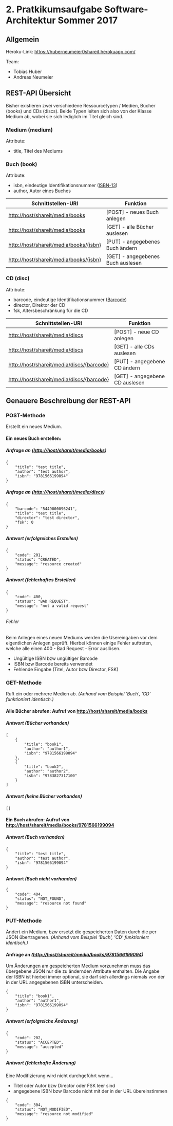 # 2. Pratkikumsaufgabe Software-Architektur Sommer 2017 

## Allgemein
Heroku-Link: https://huberneumeier0shareit.herokuapp.com/

Team:
- Tobias Huber
- Andreas Neumeier

## REST-API Übersicht
Bisher existieren zwei verschiedene Ressourcetypen / Medien, Bücher (books) und CDs (discs).
Beide Typen leiten sich also von der Klasse Medium ab, wobei sie sich lediglich im Titel gleich sind.
### Medium (medium)
Attribute:
- title, Titel des Mediums
### Buch (book)
Attribute:
- isbn, eindeutige Identifikationsnummer ([ISBN-13](https://de.wikipedia.org/wiki/Internationale_Standardbuchnummer#ISBN-13))
- author, Autor eines Buches

 Schnittstellen-URI | Funktion
 ------------------ | --------
 [http://host/shareit/media/books](https://huberneumeier0shareit.herokuapp.com/shareit/media/books) | \[POST\] - neues Buch anlegen
 [http://host/shareit/media/books](https://huberneumeier0shareit.herokuapp.com/shareit/media/books) | \[GET\] - alle Bücher auslesen
 [http://host/shareit/media/books/{isbn}](https://huberneumeier0shareit.herokuapp.com/shareit/media/books/put_isbn_here) | \[PUT\] - angegebenes Buch ändern
 [http://host/shareit/media/books/{isbn}](https://huberneumeier0shareit.herokuapp.com/shareit/media/books/put_isbn_here) | \[GET\] - angegebenes Buch auslesen
 
### CD (disc)
Attribute:
- barcode, eindeutige Identifikationsnummer ([Barcode](https://de.wikipedia.org/wiki/European_Article_Number))
- director, Direktor der CD
- fsk, Altersbeschränkung für die CD

 Schnittstellen-URI | Funktion
 ------------------ | --------
 [http://host/shareit/media/discs](https://huberneumeier0shareit.herokuapp.com/shareit/media/discs) | \[POST\] - neue CD anlegen
 [http://host/shareit/media/discs](https://huberneumeier0shareit.herokuapp.com/shareit/media/discs) | \[GET\] - alle CDs auslesen
 [http://host/shareit/media/discs/{barcode}](https://huberneumeier0shareit.herokuapp.com/shareit/media/discs/put_barcode_here) | \[PUT\] - angegebene CD ändern
 [http://host/shareit/media/discs/{barcode}](https://huberneumeier0shareit.herokuapp.com/shareit/media/discs/put_barcode_here) | \[GET\] - angegebene CD auslesen
 
## Genauere Beschreibung der REST-API
### **POST**-Methode
Erstellt ein neues Medium.
#### Ein neues Buch erstellen:
##### Anfrage an _([http://host/shareit/media/books](https://huberneumeier0shareit.herokuapp.com/shareit/media/books))_
```
{
    "title": "test title",
    "author": "test author",
    "isbn": "9781566199094"
}
```
##### Anfrage an _([http://host/shareit/media/discs](https://huberneumeier0shareit.herokuapp.com/shareit/media/discs))_
```
{
    "barcode": "5449000096241",
    "title": "test title",
    "director": "test director",
    "fsk": 0
}
```
##### Antwort _(erfolgreiches Erstellen)_
```  
{
    "code": 201,
    "status": "CREATED",
    "message": "resource created"
}
```
##### Antwort _(fehlerhaftes Erstellen)_
```  
{
    "code": 400,
    "status": "BAD REQUEST",
    "message": "not a valid request"
}
```
 
###### Fehler
Beim Anlegen eines neuen Mediums werden die Usereingaben vor dem eigentlichen Anlegen geprüft. Hierbei können einige Fehler auftreten, welche alle einen 400 - Bad Request - Error auslösen.
- Ungültige ISBN bzw ungültiger Barcode
- ISBN bzw Barcode bereits verwendet
- Fehlende Eingabe (Titel, Autor bzw Director, FSK)

### **GET**-Methode
Ruft ein oder mehrere Medien ab.
_(Anhand vom Beispiel 'Buch', 'CD' funktioniert identisch.)_
#### Alle Bücher abrufen: Aufruf von [http://host/shareit/media/books](https://huberneumeier0shareit.herokuapp.com/shareit/media/books)
##### Antwort _(Bücher vorhanden)_
```  
[
    {
        "title": "book1",
        "author": "author1",
        "isbn": "9781566199094"
    },
    {
        "title": "book2",
        "author": "author2",
        "isbn": "9783827317100"
    }
]
```
##### Antwort _(keine Bücher vorhanden)_
```  
[]
```
 
#### Ein Buch abrufen: Aufruf von [http://host/shareit/media/books/9781566199094](https://huberneumeier0shareit.herokuapp.com/shareit/media/books/9781566199094)
##### Antwort _(Buch vorhanden)_
```  
{
    "title": "test title",
    "author": "test author",
    "isbn": "9781566199094"
}
```
#### Antwort _(Buch nicht vorhanden)_
```
{
    "code": 404,
    "status": "NOT_FOUND",
    "message": "resource not found"
}
```
### **PUT**-Methode
Ändert ein Medium, bzw ersetzt die gespeicherten Daten durch die per JSON übertragenen.
_(Anhand vom Beispiel 'Buch', 'CD' funktioniert identisch.)_
#### Anfrage an _([http://host/shareit/media/books/9781566199094](https://huberneumeier0shareit.herokuapp.com/shareit/media/books/9781566199094))_
Um Änderungen am gespeicherten Medium vorzunehmen muss das übergebene JSON nur die zu ändernden Attribute enthalten. Die Angabe der ISBN ist hierbei immer optional, sie darf sich allerdings niemals von der in der URL angegebenen ISBN unterscheiden.
```  
{
    "title": "book1",
    "author": "author1",
    "isbn": "9781566199094"
}
```
##### Antwort _(erfolgreiche Änderung)_
```  
{
    "code": 202,
    "status": "ACCEPTED",
    "message": "accepted"
}
```
##### Antwort _(fehlerhafte Änderung)_
Eine Modifizierung wird nicht durchgeführt wenn...
- Titel oder Autor bzw Director oder FSK leer sind
- angegebene ISBN bzw Barcode nicht mit der in der URL übereinstimmen
```
{
    "code": 304,
    "status": "NOT_MODIFIED",
    "message": "resource not modified"
}
```